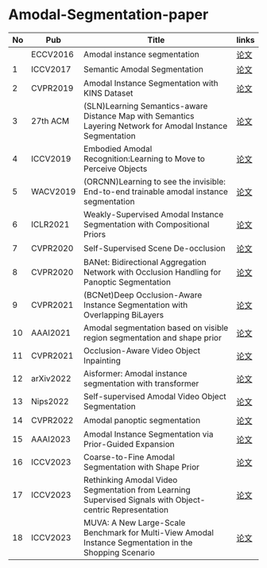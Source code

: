 # Amodal-Segmentation-paper
| No      | Pub | Title         |links   |
|----------|-----|-----------------------------------------|--------|
|       | ECCV2016  | Amodal instance segmentation    |[论文](https://arxiv.org/pdf/1604.08202.pdf)|
| 1      | ICCV2017  |   Semantic Amodal Segmentation     |[论文](https://arxiv.org/abs/1509.01329)|
| 2      | CVPR2019  | Amodal Instance Segmentation with KINS Dataset        |[论文](https://openaccess.thecvf.com/content_CVPR_2019/papers/Qi_Amodal_Instance_Segmentation_With_KINS_Dataset_CVPR_2019_paper.pdf)|
|  3     |27th ACM  | (SLN)Learning Semantics-aware Distance Map with Semantics Layering Network for Amodal Instance Segmentation    |[论文](https://arxiv.org/pdf/1905.12898.pdf)|
|    4   | ICCV2019  | Embodied Amodal Recognition:Learning to Move to Perceive Objects  |[论文](https://ieeexplore.ieee.org/stamp/stamp.jsp?tp=&arnumber=9008379)|
|      5 | WACV2019  | (ORCNN)Learning to see the invisible: End-to-end trainable amodal instance segmentation  |[论文](https://arxiv.org/pdf/1804.08864.pdf)|
|       6| ICLR2021|  Weakly-Supervised Amodal Instance Segmentation with Compositional Priors   |[论文](https://arxiv.org/abs/2010.13175v2)|
|   7    | CVPR2020  |Self-Supervised Scene De-occlusion  |[论文](https://arxiv.org/abs/2004.02788)|
|     8  | CVPR2020  | BANet: Bidirectional Aggregation Network with Occlusion Handling for Panoptic Segmentation |[论文](https://arxiv.org/pdf/2003.14031.pdf)|
|   9    | CVPR2021  | (BCNet)Deep Occlusion-Aware Instance Segmentation with Overlapping BiLayers  |[论文](https://arxiv.org/pdf/2103.12340.pdf)|
|    10   | AAAI2021  | Amodal segmentation based on visible region segmentation and shape prior |[论文](https://arxiv.org/abs/2012.05598)|
|  11    |CVPR2021  | Occlusion-Aware Video Object Inpainting   |[论文](https://arxiv.org/abs/2108.06765)|
|     12  | arXiv2022  |Aisformer: Amodal instance segmentation with transformer   |[论文](https://arxiv.org/abs/2210.06323)|
|   13    | Nips2022 | Self-supervised Amodal Video Object Segmentation  |[论文](https://arxiv.org/abs/2210.12733)|
|     14  | CVPR2022  | Amodal panoptic segmentation   |[论文](https://arxiv.org/abs/2202.11542)|
|      15 | AAAI2023 | Amodal Instance Segmentation via Prior-Guided Expansion   |[论文](https://ojs.aaai.org/index.php/AAAI/article/view/25104/24876)|
|     16  | ICCV2023 | Coarse-to-Fine Amodal Segmentation with Shape Prior   |[论文](https://arxiv.org/abs/2308.16825)|
|     17  | ICCV2023 | Rethinking Amodal Video Segmentation from Learning Supervised Signals with Object-centric Representation  |[论文](https://arxiv.org/abs/2309.13248)|
|     18  | ICCV2023 | MUVA: A New Large-Scale Benchmark for Multi-View Amodal Instance Segmentation in the Shopping Scenario   |[论文](https://openaccess.thecvf.com/ICCV2023)|
